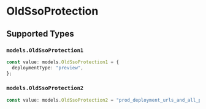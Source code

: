# OldSsoProtection


## Supported Types

### `models.OldSsoProtection1`

```typescript
const value: models.OldSsoProtection1 = {
  deploymentType: "preview",
};
```

### `models.OldSsoProtection2`

```typescript
const value: models.OldSsoProtection2 = "prod_deployment_urls_and_all_previews";
```

